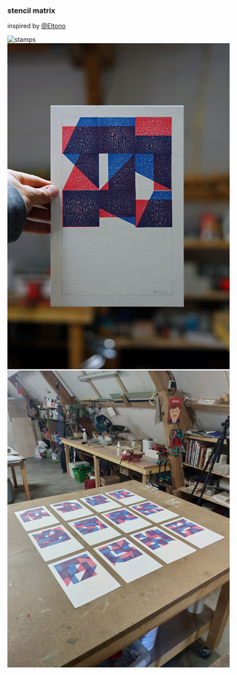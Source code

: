 ### stencil matrix

inspired by [@Eltono](https://twitter.com/Eltono/status/1392133409770770433)

![stamps](img/E1HZm7_WQAMGNuE.jpg)
![stamps](img/E1HXIDRWQAkrOk8.jpg)
![stamps](img/E1HZm8KXMAIgwEW.jpg)
